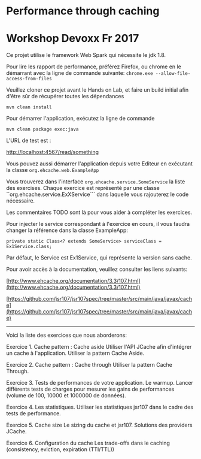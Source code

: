 # Performance through caching
# Workshop Devoxx Fr 2017


Ce projet utilise le framework Web Spark qui nécessite le jdk 1.8.

Pour lire les rapport de performance, préférez Firefox, ou chrome en le démarrant avec la ligne de commande suivante:
```chrome.exe --allow-file-access-from-files```

Veuillez cloner ce projet avant le Hands on Lab, et faire un build initial afin d'être sûr de récupérer toutes les dépendances
 
```mvn clean install```

Pour démarrer l'application, exécutez la ligne de commande

```mvn clean package exec:java```

L'URL de test est :

[http://localhost:4567/read/something](http://localhost:4567/read/something)



Vous pouvez aussi démarrer l'application depuis votre Editeur en exécutant la classe ```org.ehcache.web.ExampleApp```

Vous trouverez dans l'interface ```org.ehcache.service.SomeService``` la liste des exercises.
Chaque exercice est représenté par une classe ``org.ehcache.service.ExXService``` dans laquelle vous rajouterez le code nécessaire.

Les commentaires TODO sont là pour vous aider à compléter les exercices.

Pour injecter le service correspondant à l'exercice en cours, il vous faudra changer la référence dans la classe ExampleApp:

```private static Class<? extends SomeService> serviceClass = Ex1Service.class;```

Par défaut, le Service est Ex1Service, qui représente la version sans cache.

Pour avoir accès à la documentation, veuillez consulter les liens suivants:
 
[http://www.ehcache.org/documentation/3.3/107.html](http://www.ehcache.org/documentation/3.3/107.html)

[https://github.com/jsr107/jsr107spec/tree/master/src/main/java/javax/cache](https://github.com/jsr107/jsr107spec/tree/master/src/main/java/javax/cache)

---

Voici la liste des exercices que nous aborderons:

Exercice 1. Cache pattern : Cache aside
Utiliser l'API JCache afin d'intégrer un cache à l'application.
Utiliser la pattern Cache Aside.

Exercice 2. Cache pattern : Cache through
Utiliser la pattern Cache Through.

Exercice 3. Tests de performances de votre application.
Le warmup.
Lancer différents tests de charges pour mesurer les gains de performances (volume de 100, 10000 et 1000000 de données).

Exercice 4. Les statistiques.
Utiliser les statistiques jsr107 dans le cadre des tests de performance.

Exercice 5. Cache size
Le sizing du cache et jsr107. Solutions des providers JCache.

Exercice 6. Configuration du cache
Les trade-offs dans le caching (consistency, eviction, expiration (TTI/TTL))

